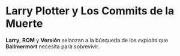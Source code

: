 # Larry Plotter y Los Commits de la Muerte

**Larry**, **ROM** y **Versión** selanzan a la búsqueda de los *exploits* que **Ballmermort** necesita para sobrevivir.

